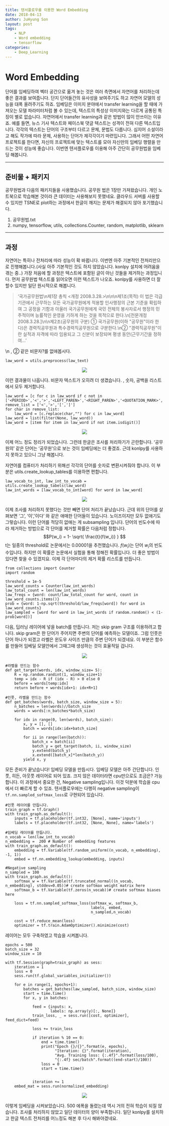 ```yaml
---
title: 텐서플로우를 이용한 Word Embedding
date: 2018-04-13
author: JuHyung Son
layout: post
tags:
	- NLP
	- Word embedding
	- tensorflow
categories:
	- Deep_Learning
---
```


# Word Embedding

단어를 임베딩하여 벡터 공간으로  옮겨 놓는 것은 여러 측면에서 자연어를 처리하는데 좋은 결과를 보여줍니다. 단지 단어들간의 유사성을 보여주기도 하고 자연어 모델의 성능을 대폭 올려주기도 하죠. 임베딩은 이미지 분야에서 transfer learning을 할 때에 가져오는 모델 파라미터처럼 볼 수 있는데, 텍스트의 특성상 이미지와는 다르게 공통된 특징이 별로 없습니다. 자연어에서 transfer learning과 같은 방법이 많이 안쓰이는 이유죠. 예를 들면, 뉴스 기사 텍스트와 페이스북 댓글 텍스트는 성격이 전혀 다른 텍스트입니다. 각각의 텍스트는 단어의 구조부터 다르고 문체, 문법도 다릅니다. 심지어 소설이라고 해도 작가에 따라 문체, 사용하는 단어가 제각각이기 마련입니다. 그래서 어떤 자연어 프로젝트를 한다면, 자신의 프로젝트에 맞는 텍스트를 모아 자신만의 임베딩 행렬을 만드는 것이 성능에 좋습니다. 이번엔 텐서플로우를 이용해 아주 간단히 공무원법을 임베딩 해봅니다.
- - - -

## 준비물 + 패키지

공무원법과 다음의 패키지들을 사용했습니다. 공무원 법은 1장만 가져왔습니다. 개인 노트북으로 학습해본 것이라 큰 데이터는 사용해보지 못했네요. 클라우드 서버를 사용할 수 있지만 TSNE로 plot하는 과정에서 한글이 깨지는 문제가 해결되지 않아 포기했습니다.
1. 공무원법.txt
2. numpy, tensorflow, utils, collections.Counter, random, matplotlib, sklearn
- - - -

## 과정

자연어는 특히나 전처리에 따라 성능이 확 바뀝니다. 이번엔 아주 기본적인 전처리만으로 진행해봅니다.(사실 아주 기본적인 것도 하지 않았습니다. konlpy 설치에 어려움을 겪는 중..)
가장 처음에 할 과정은 텍스트에 포함된 글이 아닌 것들을 제거하는 과정입니다. 먼저 공무원법 텍스트를 읽어오면 이런 텍스트가 나오죠. konlpy를 사용하면 더 잘할수 있지만 일단 원시적으로 해봅니다.

> ‘국가공무원법\n제1장 총칙 <개정 2008.3.28.>\n\n\n제1조(목적) 이 법은 각급 기관에서 근무하는 모든 국가공무원에게 적용할 인사행정의 근본 기준을 확립하여 그 공정을 기함과 아울러 국가공무원에게 국민 전체의 봉사자로서 행정의 민주적이며 능률적인 운영을 기하게 하는 것을 목적으로 한다.\n[전문개정 2008.3.28.]\n\n제2조(공무원의 구분) ① 국가공무원(이하 "공무원"이라 한다)은 경력직공무원과 특수경력직공무원으로 구분한다.\n② "경력직공무원"이란 실적과 자격에 따라 임용되고 그 신분이 보장되며 평생 동안(근무기간을 정하여...’

\n , ② 같은 비문자?를 없애봅시다.
```
law_word = utils.preprocess(law_text)
```

<div align="center"> <img src="/image/embedding/1.jpg" /> </div>

이런 결과물이 나옵니다. 비문자 텍스트가 오히려 더 생겼습니다. <PERIOD>, 숫자, 공백을 리스트에서 모두 제거합니다.
```
law_word = [c for c in law_word if c not in ['<PERIOD>','<','>','<LEFT_PAREN>','<RIGHT_PAREN>','<QUOTATION_MARK>','<COMMA>']]
remove_list = ['<','>','[',']']
for char in remove_list:
	law_word = [c.replace(char,"") for c in law_word]
law_word = list(filter(None, law_word))
law_word = [item for item in law_word if not item.isdigit()]
```

 <div align="center"> <img src="/image/embedding/2.jpg" /> </div>

이제 어느 정도 정리가 되었습니다. 그런데 한글은 조사를 처리하기가 곤란합니다. ‘공무원의’ 같은 단어는 ‘공무원’으로 보는 것이 임베딩에는 더 좋겠죠. 근데 konlpy를 사용하지 못하고 있으니 그냥 해봅니다.

자연어를 컴퓨터가 처리하기 위해선 각각의 단어를 숫자로 변환시켜줘야 합니다. 이 부분은 utils.create_lookup_tables를 이용하면 편합니다.

```
law_vocab_to_int, law_int_to_vocab = utils.create_lookup_tabels(law_word)
law_int_words = [law_vocab_to_int[word] for word in law_word]
```

<div align="center"> <img src="/image/embedding/3.jpg" /> </div>

이제 조사를 처리하지 못했다는 것만 빼면 단어 처리가 끝났습니다. 근데 위의 단어를 살펴보면 ‘그’, ‘이’,’이다’ 와 같은 애매한 단어들이 있습니다. 노이즈이지만 모두 없애기도 그렇습니다. 이런 단어를 적당히 없애는 게 subsampling 입니다. 단어의 빈도수에 따라 제거하는 방법으로 각 단어를 제거할 확률은 다음처럼 정합니다. $$P(w_i) = 1- \sqrt{ \frac{t}{f(w_i)} } $$
t는 일종의 threshold로 논문에서는 0.00001을 추천했습니다. $f(w_i)$는 단어 $w_i$의 빈도수입니다. 하지만 이 확률은 논문에서 실험을 통해 정해진 확률입니다. 더 좋은 방법이 있다면 찾을 수 있겠지요. 이제 각 단어마다의 제거 확률 리스트를 만듭니다.

```
from collections import Counter
import random

threshold = 1e-5
law_word_counts = Counter(law_int_words)
law_total_count = len(law_int_words)
law_freqs = {word: count/law_total_count for word, count in law_word_counts.items()}
prob = {word: 1-np.sqrt(threshold/law_freqs[word]) for word in law_word_counts}
law_sampled = [word for word in law_int_words if random.random() < (1-prob[word])]
```

다음, 딥러닝 레이어에 넣을 batch를 만듭니다. 저는 skip gram 구조를 이용하려고 합니다. skip gram은 한 단어가 주어지면 주변의 단어를 예측하는 모델이죠. 그럼 인풋은 단어 하나가 되겠고 라벨은  윈도우 사이즈 만큼의 주변 단어가 되겠네요. 이 부분은 함수를 만들어 임베딜 모델안에서 그때그때 생성하는 것이 효율적일 겁니다.

<div align="center"> <img src="/image/embedding/4.jpg" /> </div>

```
#라벨을 만드는 함수
def get_target(words, idx, window_size= 5):
	R = np.random.randint(1, window_size+1)
	temp = idx - R if (idx - R) > 0 else 0
	before = words[temp:idx]
	return before + words[idx+1: idx+R+1]

#인풋, 라벨을 만드는 함수
def get_batches(words, batch_size, window_size = 5):
	n_batches = len(words)//batch_size
	words = words[:n_batches*batch_size)

	for idx in range(0, len(words), batch_size):
		x, y = [], []
		batch = words[idx:idx+batch_size]

		for ii in range(len(batch)):
			batch_x = batch[ii]
			batch_y = get_target(batch, ii, window_size)
			y.extend(batch_y)
			x.extend([batch_x]*len(batch_y))
		yield x, y
```

모든 준비가 끝났습니다! 임베딩 모델을 만듭시다. 임베딩 모델은 아주 간단합니다. 인풋, 히든, 아웃풋 레이어로 되어 있죠. 크지 않은 데이터라면 cpu만으로도 조금은? 가능합니다. 이 과정에서 중요한 건, Negative sampling입니다. 이것 덕분에 학습을 cpu에서 더 빠르게 할 수 있죠. 텐서플로우에는 다행히 negative sampling이 `tf.nn.sampled_softmax_loss`로 구현되어 있습니다.
```
#인풋 레이어를 만듭니다.
train_graph = tf.Graph()
with train_graph.as_default():
    inputs = tf.placeholder(tf.int32, [None], name='inputs')
    labels = tf.placeholder(tf.int32, [None, None], name='labels')

#임베딩 레이어를 만듭니다.
n_vocab = len(law_int_to_vocab)
n_embedding =  200 # Number of embedding features
with train_graph.as_default():
    embedding = tf.Variable(tf.random_uniform((n_vocab, n_embedding), -1, 1))
    embed = tf.nn.embedding_lookup(embedding, inputs)

#Negative sampling
n_sampled = 100
with train_graph.as_default():
    softmax_w = tf.Variable(tf.truncated_normal((n_vocab, n_embedding), stddev=0.05))# create softmax weight matrix here
    softmax_b = tf.Variable(tf.zeros(n_vocab))# create softmax biases here

    loss = tf.nn.sampled_softmax_loss(softmax_w, softmax_b,
                                      labels, embed,
                                      n_sampled,n_vocab)

    cost = tf.reduce_mean(loss)
    optimizer = tf.train.AdamOptimizer().minimize(cost)
```

레이어는 모두 구축하였고 학습을 시켜봅니다.

```
epochs = 500
batch_size = 32
window_size = 10

with tf.Session(graph=train_graph) as sess:
    iteration = 1
    loss = 0
    sess.run(tf.global_variables_initializer())

    for e in range(1, epochs+1):
        batches = get_batches(law_sampled, batch_size, window_size)
        start = time.time()
        for x, y in batches:

            feed = {inputs: x,
                    labels: np.array(y)[:, None]}
            train_loss, _ = sess.run([cost, optimizer], feed_dict=feed)

            loss += train_loss

            if iteration % 10 == 0:
                end = time.time()
                print("Epoch {}/{}".format(e, epochs),
                      "Iteration: {}".format(iteration),
                      "Avg. Training loss: {:.4f}".format(loss/100),
                      "{:.4f} sec/batch".format((end-start)/100))
                loss = 0
                start = time.time()


            iteration += 1
    embed_mat = sess.run(normalized_embedding)
```

<div align="center"> <img src="/image/embedding/5.jpg" /> </div>

이렇게 임베딩을 시켜보았습니다. 500 에폭을 돌렸는데 역시 거의 전혀 학습이 되질 않습니다. 조사를 처리하지 않았고 일단 데이터의 양이 부족합니다. 일단 konlpy를 설치하고 한글 텍스트 전처리를 어느정도 해본 후 다시 해봐야겠네요.
